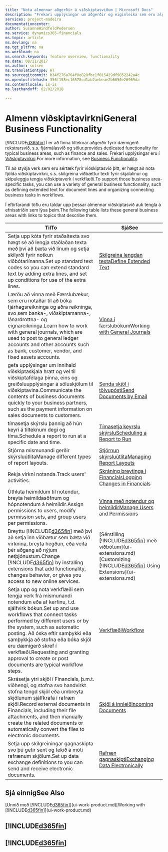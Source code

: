 ```yaml
---
title: "Nota almennar aðgerðir á viðskiptasviðum | Microsoft Docs"
description: "Frekari upplýsingar um aðgerðir og eiginleika sem eru algengir á viðskiptasviðum í Finance and Operations, Business Edition."
services: project-madeira
documentationcenter: 
author: SusanneWindfeldPedersen
ms.service: dynamics365-financials
ms.topic: article
ms.devlang: na
ms.tgt_pltfrm: na
ms.workload: na
ms.search.keywords: feature overview, functionality
ms.date: 08/21/2017
ms.author: solsen
ms.translationtype: HT
ms.sourcegitcommit: b34f276a764f0e828fbc1f015429df9852242a4c
ms.openlocfilehash: 356f158ec16578cd1ab2aebeae2b6650e26969da
ms.contentlocale: is-is
ms.lasthandoff: 02/02/2018

---
```

# <a name="general-business-functionality"></a><span data-ttu-id="59099-103">Almenn viðskiptavirkni</span><span class="sxs-lookup"><span data-stu-id="59099-103">General Business Functionality</span></span>
[!INCLUDE[d365fin](includes/d365fin_md.md)] <span data-ttu-id="59099-104">Í  er að finna tilteknar aðgerðir fyrir dæmigerð rekstrarsvið, s.s. fjármálasvið og sölur.</span><span class="sxs-lookup"><span data-stu-id="59099-104">provides dedicated functionality for typical business areas, such as finance and sales.</span></span> <span data-ttu-id="59099-105">Frekari upplýsingar eru í [Viðskiptavirkni](madeira-business-functionality.md).</span><span class="sxs-lookup"><span data-stu-id="59099-105">For more information, see [Business Functionality](madeira-business-functionality.md).</span></span>

<span data-ttu-id="59099-106">Til að styðja verk sem eru sértæk fyrir viðskiptasvið þitt, er hægt að nota fjölda viðskiptavirkni, s.s. skilgreina viðbættur texti fyrir skjalalínur og skipuleggja tengja viðskiptaverk í verkflæði.</span><span class="sxs-lookup"><span data-stu-id="59099-106">To support those business area-specific tasks, you can use a variety of general business functionality, such as defining extended text for document lines and organizing connecting business tasks in workflows.</span></span>



<span data-ttu-id="59099-107">Í eftirfarandi töflu eru taldar upp þessar almennar viðskiptasvið auk tengla á efnisatriðin sem lýsa þeim.</span><span class="sxs-lookup"><span data-stu-id="59099-107">The following table lists these general business areas with links to topics that describe them.</span></span>

| <span data-ttu-id="59099-108">Til</span><span class="sxs-lookup"><span data-stu-id="59099-108">To</span></span> | <span data-ttu-id="59099-109">Sjá</span><span class="sxs-lookup"><span data-stu-id="59099-109">See</span></span> |
| --- | --- |
| <span data-ttu-id="59099-110">Setja upp kóta fyrir staðaltexta svo hægt sé að lengja staðlaðan texta með því að bæta við línum og setja skilyrði fyrir notkun viðbótarlínanna.</span><span class="sxs-lookup"><span data-stu-id="59099-110">Set up standard text codes so you can extend standard text by adding extra lines, and set up conditions for use of the extra lines.</span></span> |[<span data-ttu-id="59099-111">Skilgreina lengdan texta</span><span class="sxs-lookup"><span data-stu-id="59099-111">Define Extended Text</span></span>](ui-how-define-ext-text.md) |
| <span data-ttu-id="59099-112">Lærðu að vinna með Færslubækur, sem eru notaðar til að bóka fjárhagsreikninga og aðra reikninga, svo sem banka-, viðskiptamanna-, lánardrottna- og eignareikninga.</span><span class="sxs-lookup"><span data-stu-id="59099-112">Learn how to work with general journals, which are used to post to general ledger accounts and other accounts such as bank, customer, vendor, and fixed assets accounts.</span></span> |[<span data-ttu-id="59099-113">Vinna í færslubókum</span><span class="sxs-lookup"><span data-stu-id="59099-113">Working with General Journals</span></span>](ui-work-general-journals.md) |
| <span data-ttu-id="59099-114">gefa upplýsingar um innihald viðskiptaskjala hratt og vel til viðskiptafélaga þinna, eins og greiðsluupplýsingar á söluskjölum til viðskiptavina.</span><span class="sxs-lookup"><span data-stu-id="59099-114">Communicate the contents of business documents quickly to your business partners, such as the payment information on sales documents to customers.</span></span> |[<span data-ttu-id="59099-115">Senda skjöl í tölvupósti</span><span class="sxs-lookup"><span data-stu-id="59099-115">Send Documents by Email</span></span>](ui-how-send-documents-email.md) |
| <span data-ttu-id="59099-116">tímasetja skýrslu þannig að hún keyri á tilteknum degi og tíma.</span><span class="sxs-lookup"><span data-stu-id="59099-116">Schedule a report to run at a specific date and time.</span></span> |[<span data-ttu-id="59099-117">Tímasetja keyrslu skýrslu</span><span class="sxs-lookup"><span data-stu-id="59099-117">Scheduling a Report to Run</span></span>](ui-work-report.md#ScheduleReport) |
| <span data-ttu-id="59099-118">Stjórna mismunandi gerðir skýrsluútlita</span><span class="sxs-lookup"><span data-stu-id="59099-118">Manage different types of report layouts.</span></span> |[<span data-ttu-id="59099-119">Stjórnun skýrsluútlita</span><span class="sxs-lookup"><span data-stu-id="59099-119">Managing Report Layouts</span></span>](ui-manage-report-layouts.md) |
| <span data-ttu-id="59099-120">Rekja virkni notanda.</span><span class="sxs-lookup"><span data-stu-id="59099-120">Track users' activities.</span></span>|[<span data-ttu-id="59099-121">Skráning breytinga í Financials</span><span class="sxs-lookup"><span data-stu-id="59099-121">Logging Changes in Financials</span></span>](across-log-changes.md)|
|<span data-ttu-id="59099-122">Úthluta heimildum til notendur, breyta heimildasöfnum og hópnotendum á heimildir.</span><span class="sxs-lookup"><span data-stu-id="59099-122">Assign permissions to users, modify permission sets, and group users per permissions.</span></span>|[<span data-ttu-id="59099-123">Vinna með notendur og heimildir</span><span class="sxs-lookup"><span data-stu-id="59099-123">Manage Users and Permissions</span></span>](ui-how-users-permissions.md)|
| <span data-ttu-id="59099-124">Breyttu [!INCLUDE[d365fin](includes/d365fin_md.md)] með því að setja inn viðbætur sem bæta við virknina, breyta hegðun, eða veita þér aðgang að nýjum netþjónustum.</span><span class="sxs-lookup"><span data-stu-id="59099-124">Change [!INCLUDE[d365fin](includes/d365fin_md.md)] by installing extensions that add functionality, changes behavior, or gives you access to new online services.</span></span> |<span data-ttu-id="59099-125">[Sérstilling [!INCLUDE[d365fin](includes/d365fin_md.md)] með viðbótum](ui-extensions.md)</span><span class="sxs-lookup"><span data-stu-id="59099-125">[Customizing [!INCLUDE[d365fin](includes/d365fin_md.md)] Using Extensions](ui-extensions.md)</span></span> |
|<span data-ttu-id="59099-126">Setja upp og nota verkflæði sem tengja verk frá mismunandi notendum eða af kerfinu, t.d. sjálfvirk bókun.</span><span class="sxs-lookup"><span data-stu-id="59099-126">Set up and use workflows that connect tasks performed by different users or by the system, such as automatic posting.</span></span> <span data-ttu-id="59099-127">Að óska eftir samþykki eða samþykkja að stofna eða bóka skjöl eru dæmigerð skref í verkflæði.</span><span class="sxs-lookup"><span data-stu-id="59099-127">Requesting and granting approval to create or post documents are typical workflow steps.</span></span>|[<span data-ttu-id="59099-128">Verkflæði</span><span class="sxs-lookup"><span data-stu-id="59099-128">Workflow</span></span>](across-workflow.md)|
|<span data-ttu-id="59099-129">Skrásetja ytri skjöl í Financials, þ.m.t. viðhengi, og stofna svo handvirkt stofna tengd skjöl eða umbreyta skjölunum sjálfkrafa í rafræn skjöl.</span><span class="sxs-lookup"><span data-stu-id="59099-129">Record external documents in Financials, including their file attachments, and then manually create the related documents or automatically convert the files to electronic documents.</span></span>|[<span data-ttu-id="59099-130">Skjöl á innleið</span><span class="sxs-lookup"><span data-stu-id="59099-130">Incoming Documents</span></span>](across-income-documents.md)|
| <span data-ttu-id="59099-131">Setja upp skilgreiningar gagnaskipta svo þú getir sent og tekið á móti rafrænum skjölum.</span><span class="sxs-lookup"><span data-stu-id="59099-131">Set up data exchange definitions to you can send and receive electronic documents.</span></span> |[<span data-ttu-id="59099-132">Rafræn gagnaskipti</span><span class="sxs-lookup"><span data-stu-id="59099-132">Exchanging Data Electronically</span></span>](across-data-exchange.md) |

## <a name="see-also"></a><span data-ttu-id="59099-133">Sjá einnig</span><span class="sxs-lookup"><span data-stu-id="59099-133">See Also</span></span>
<span data-ttu-id="59099-134">[Unnið með [!INCLUDE[d365fin](includes/d365fin_md.md)]](ui-work-product.md)</span><span class="sxs-lookup"><span data-stu-id="59099-134">[Working with [!INCLUDE[d365fin](includes/d365fin_md.md)]](ui-work-product.md)</span></span>

## [!INCLUDE[d365fin](includes/free_trial_md.md)]  
## [!INCLUDE[d365fin](includes/training_link_md.md)]

